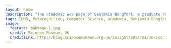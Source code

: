 ```yaml
---
layout: home
description: "The academic web page of Benjamin Bengfort, a graduate researcher at UMD"
tags: [UMD, Metacognition, Computer Science, academia, Benjamin Bengfort]
image:
  feature: babbage-1.jpg
  credit: Science Museum, UK
  creditlink: http://blog.sciencemuseum.org.uk/insight/2013/01/18/iconic-babbage-drawings-to-go-on-display/babbages-difference-engine-no-2-1847-1849-drawings-2/
---
```

